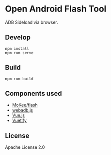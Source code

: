 Open Android Flash Tool
==========

ADB Sideload via browser.

## Develop

```
npm install
npm run serve
```

## Build

```
npm run build
```

## Components used

* [MoKee/flash](https://github.com/MoKee/flash)
* [webadb.js](https://github.com/webadb/webadb.js)
* [Vue.js](https://vuejs.org/)
* [Vuetify](https://vuetifyjs.com/)

## License

Apache License 2.0
